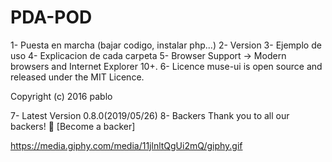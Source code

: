# PDA-POD

1- Puesta en marcha (bajar codigo, instalar php...)
2- Version
3- Ejemplo de uso
4- Explicacion de cada carpeta
5- Browser Support -> Modern browsers and Internet Explorer 10+.
6- Licence
muse-ui is open source and released under the MIT Licence.

Copyright (c) 2016 pablo

7- Latest Version 0.8.0(2019/05/26)
8- Backers
Thank you to all our backers! 🙏 [Become a backer]

https://media.giphy.com/media/11jlnltQgUi2mQ/giphy.gif
